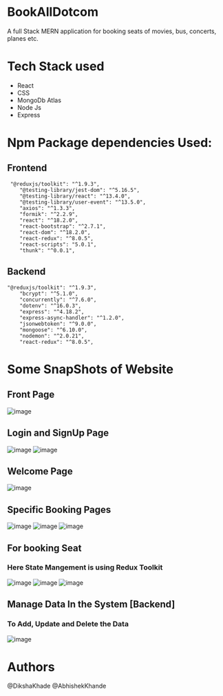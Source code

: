 # BookAllDotcom
A full Stack MERN application for booking seats of movies, bus, concerts, planes etc.
# Tech Stack used
* React
* CSS
* MongoDb Atlas
* Node Js
* Express
# Npm Package dependencies Used:
## Frontend 

```
 "@reduxjs/toolkit": "^1.9.3",
    "@testing-library/jest-dom": "^5.16.5",
    "@testing-library/react": "^13.4.0",
    "@testing-library/user-event": "^13.5.0",
    "axios": "^1.3.3",
    "formik": "^2.2.9",
    "react": "^18.2.0",
    "react-bootstrap": "^2.7.1",
    "react-dom": "^18.2.0",
    "react-redux": "^8.0.5",
    "react-scripts": "5.0.1",
    "thunk": "^0.0.1",
```    
## Backend
```
"@reduxjs/toolkit": "^1.9.3",
    "bcrypt": "^5.1.0",
    "concurrently": "^7.6.0",
    "dotenv": "^16.0.3",
    "express": "^4.18.2",
    "express-async-handler": "^1.2.0",
    "jsonwebtoken": "^9.0.0",
    "mongoose": "^6.10.0",
    "nodemon": "^2.0.21",
    "react-redux": "^8.0.5",
```
    
		
# Some SnapShots of Website
## Front Page
![image](https://user-images.githubusercontent.com/91481706/231726113-81029305-f1d3-4aa0-91a3-acb7d958d744.png)
## Login and SignUp Page
![image](https://user-images.githubusercontent.com/91481706/231726287-1387db0e-1785-4f6f-89c8-2af0e8f45a8b.png)
![image](https://user-images.githubusercontent.com/91481706/231726330-0727839c-e593-4743-be92-bb6247c9f865.png)
## Welcome Page
![image](https://user-images.githubusercontent.com/91481706/231726760-86ec4e02-eeaa-47a3-b47f-bcc2e25557bb.png)

## Specific Booking Pages
![image](https://user-images.githubusercontent.com/91481706/231728219-30706c57-0e21-47f7-bbfd-e97176f9cc12.png)
![image](https://user-images.githubusercontent.com/91481706/231728304-5cbe1e4d-1e45-4d71-a2df-2bda2124865e.png)
![image](https://user-images.githubusercontent.com/91481706/231732131-ce1ce2b4-433c-4942-a0ea-758a3764964c.png)

## For booking Seat
### Here State Mangement is using Redux Toolkit 
![image](https://user-images.githubusercontent.com/91481706/231732401-86d87dce-f13d-4eba-bf06-af531b6fe9db.png)
![image](https://user-images.githubusercontent.com/91481706/231732522-d1471026-0170-442d-b90c-b8eb14a9232c.png)
![image](https://user-images.githubusercontent.com/91481706/231732632-e4916441-3c03-4463-9170-ac287d0ed8fb.png)

## Manage Data In the System [Backend]
### To Add, Update and Delete the Data 
![image](https://user-images.githubusercontent.com/91481706/231732917-3a8d594d-d788-4ea6-af09-f8f291ef83be.png)

# Authors
@DikshaKhade
@AbhishekKhande




  
